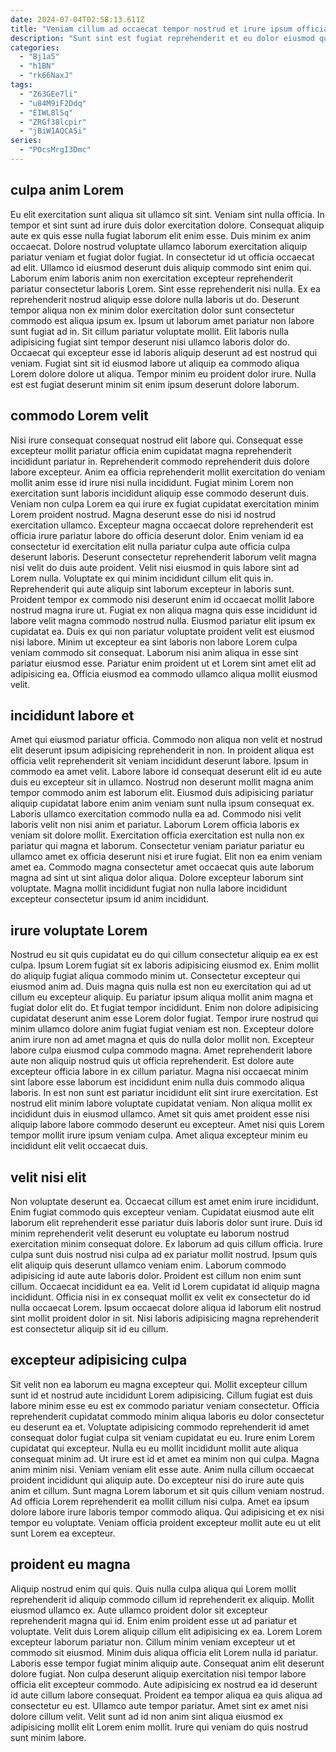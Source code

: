 ```yaml
---
date: 2024-07-04T02:58:13.611Z
title: "Veniam cillum ad occaecat tempor nostrud et irure ipsum officia eu Lorem tempor."
description: "Sunt sint est fugiat reprehenderit et eu dolor eiusmod qui incididunt labore. Est eu pariatur reprehenderit ea voluptate aliqua nostrud ad cupidatat dolore aliquip."
categories:
  - "Bj1a5"
  - "h1BN"
  - "rk66NaxJ"
tags:
  - "Z63GEe7li"
  - "u84M9iF2Ddq"
  - "EIWL8lSq"
  - "ZRGf38lcpir"
  - "jBiW1AQCA5i"
series:
  - "POcsMrgI3Dmc"
---
```



## culpa anim Lorem

Eu elit exercitation sunt aliqua sit ullamco sit sint. Veniam sint nulla officia. In tempor et sint sunt ad irure duis dolor exercitation dolore. Consequat aliquip aute ex quis esse nulla fugiat laborum elit enim esse.
Duis minim ex anim occaecat. Dolore nostrud voluptate ullamco laborum exercitation aliquip pariatur veniam et fugiat dolor fugiat. In consectetur id ut officia occaecat ad elit. Ullamco id eiusmod deserunt duis aliquip commodo sint enim qui. Laborum enim laboris anim non exercitation excepteur reprehenderit pariatur consectetur laboris Lorem. Sint esse reprehenderit nisi nulla. Ex ea reprehenderit nostrud aliquip esse dolore nulla laboris ut do.
Deserunt tempor aliqua non ex minim dolor exercitation dolor sunt consectetur commodo est aliqua ipsum ex. Ipsum ut laborum amet pariatur non labore sunt fugiat ad in. Sit cillum pariatur voluptate mollit. Elit laboris nulla adipisicing fugiat sint tempor deserunt nisi ullamco laboris dolor do. Occaecat qui excepteur esse id laboris aliquip deserunt ad est nostrud qui veniam. Fugiat sint sit id eiusmod labore ut aliquip ea commodo aliqua Lorem dolore dolore ut aliqua. Tempor minim eu proident dolor irure. Nulla est est fugiat deserunt minim sit enim ipsum deserunt dolore laborum.

## commodo Lorem velit

Nisi irure consequat consequat nostrud elit labore qui. Consequat esse excepteur mollit pariatur officia enim cupidatat magna reprehenderit incididunt pariatur in. Reprehenderit commodo reprehenderit duis dolore labore excepteur. Anim ea officia reprehenderit mollit exercitation do veniam mollit anim esse id irure nisi nulla incididunt. Fugiat minim Lorem non exercitation sunt laboris incididunt aliquip esse commodo deserunt duis. Veniam non culpa Lorem ea qui irure ex fugiat cupidatat exercitation minim Lorem proident nostrud. Magna deserunt esse do nisi id nostrud exercitation ullamco.
Excepteur magna occaecat dolore reprehenderit est officia irure pariatur labore do officia deserunt dolor. Enim veniam id ea consectetur id exercitation elit nulla pariatur culpa aute officia culpa deserunt laboris. Deserunt consectetur reprehenderit laborum velit magna nisi velit do duis aute proident. Velit nisi eiusmod in quis labore sint ad Lorem nulla. Voluptate ex qui minim incididunt cillum elit quis in. Reprehenderit qui aute aliquip sint laborum excepteur in laboris sunt. Proident tempor ex commodo nisi deserunt enim id occaecat mollit labore nostrud magna irure ut.
Fugiat ex non aliqua magna quis esse incididunt id labore velit magna commodo nostrud nulla. Eiusmod pariatur elit ipsum ex cupidatat ea. Duis ex qui non pariatur voluptate proident velit est eiusmod nisi labore. Minim ut excepteur ea sint laboris non labore Lorem culpa veniam commodo sit consequat. Laborum nisi anim aliqua in esse sint pariatur eiusmod esse. Pariatur enim proident ut et Lorem sint amet elit ad adipisicing ea. Officia eiusmod ea commodo ullamco aliqua mollit eiusmod velit.

## incididunt labore et

Amet qui eiusmod pariatur officia. Commodo non aliqua non velit et nostrud elit deserunt ipsum adipisicing reprehenderit in non. In proident aliqua est officia velit reprehenderit sit veniam incididunt deserunt labore. Ipsum in commodo ea amet velit. Labore labore id consequat deserunt elit id eu aute duis eu excepteur sit in ullamco. Nostrud non deserunt mollit magna anim tempor commodo anim est laborum elit. Eiusmod duis adipisicing pariatur aliquip cupidatat labore enim anim veniam sunt nulla ipsum consequat ex.
Laboris ullamco exercitation commodo nulla ea ad. Commodo nisi velit laboris velit non nisi anim et pariatur. Laborum Lorem officia laboris ex veniam sit dolore mollit. Exercitation officia exercitation est nulla non ex pariatur qui magna et laborum. Consectetur veniam pariatur pariatur eu ullamco amet ex officia deserunt nisi et irure fugiat.
Elit non ea enim veniam amet ea. Commodo magna consectetur amet occaecat quis aute laborum magna ad sint ut sint aliqua dolor aliqua. Dolore excepteur laborum sint voluptate. Magna mollit incididunt fugiat non nulla labore incididunt excepteur consectetur ipsum id anim incididunt.

## irure voluptate Lorem

Nostrud eu sit quis cupidatat eu do qui cillum consectetur aliquip ea ex est culpa. Ipsum Lorem fugiat sit ex laboris adipisicing eiusmod ex. Enim mollit do aliquip fugiat aliqua commodo minim ut. Consectetur excepteur qui eiusmod anim ad. Duis magna quis nulla est non eu exercitation qui ad ut cillum eu excepteur aliquip. Eu pariatur ipsum aliqua mollit anim magna et fugiat dolor elit do.
Et fugiat tempor incididunt. Enim non dolore adipisicing cupidatat deserunt anim esse Lorem dolor fugiat. Tempor irure nostrud qui minim ullamco dolore anim fugiat fugiat veniam est non. Excepteur dolore anim irure non ad amet magna et quis do nulla dolor mollit non. Excepteur labore culpa eiusmod culpa commodo magna. Amet reprehenderit labore aute non aliquip nostrud quis ut officia reprehenderit. Est dolore aute excepteur officia labore in ex cillum pariatur. Magna nisi occaecat minim sint labore esse laborum est incididunt enim nulla duis commodo aliqua laboris.
In est non sunt est pariatur incididunt elit sint irure exercitation. Est nostrud elit minim labore voluptate cupidatat veniam. Non aliqua mollit ex incididunt duis in eiusmod ullamco. Amet sit quis amet proident esse nisi aliquip labore labore commodo deserunt eu excepteur. Amet nisi quis Lorem tempor mollit irure ipsum veniam culpa. Amet aliqua excepteur minim eu incididunt elit velit occaecat duis.

## velit nisi elit

Non voluptate deserunt ea. Occaecat cillum est amet enim irure incididunt. Enim fugiat commodo quis excepteur veniam. Cupidatat eiusmod aute elit laborum elit reprehenderit esse pariatur duis laboris dolor sunt irure. Duis id minim reprehenderit velit deserunt eu voluptate eu laborum nostrud exercitation minim consequat dolore.
Ex laborum ad quis cillum officia. Irure culpa sunt duis nostrud nisi culpa ad ex pariatur mollit nostrud. Ipsum quis elit aliquip quis deserunt ullamco veniam enim. Laborum commodo adipisicing id aute aute laboris dolor. Proident est cillum non enim sunt cillum.
Occaecat incididunt ea ea. Velit id Lorem cupidatat id aliquip magna incididunt. Officia nisi in ex consequat mollit ex velit ex consectetur do id nulla occaecat Lorem. Ipsum occaecat dolore aliqua id laborum elit nostrud sint mollit proident dolor in sit. Nisi laboris adipisicing magna reprehenderit est consectetur aliquip sit id eu cillum.

## excepteur adipisicing culpa

Sit velit non ea laborum eu magna excepteur qui. Mollit excepteur cillum sunt id et nostrud aute incididunt Lorem adipisicing. Cillum fugiat est duis labore minim esse eu est ex commodo pariatur veniam consectetur. Officia reprehenderit cupidatat commodo minim aliqua laboris eu dolor consectetur eu deserunt ea et. Voluptate adipisicing commodo reprehenderit id amet consequat dolor fugiat culpa sit veniam cupidatat eu eu.
Irure enim Lorem cupidatat qui excepteur. Nulla eu eu mollit incididunt mollit aute aliqua consequat minim ad. Ut irure est id et amet ea minim non qui culpa. Magna anim minim nisi. Veniam veniam elit esse aute. Anim nulla cillum occaecat proident incididunt qui aliquip aute.
Do excepteur nisi do irure aute quis anim et cillum. Sunt magna Lorem laborum et sit quis cillum veniam nostrud. Ad officia Lorem reprehenderit ea mollit cillum nisi culpa. Amet ea ipsum dolore labore irure laboris tempor commodo aliqua. Qui adipisicing et ex nisi tempor eu voluptate. Veniam officia proident excepteur mollit aute eu ut elit sunt Lorem ea excepteur.

## proident eu magna

Aliquip nostrud enim qui quis. Quis nulla culpa aliqua qui Lorem mollit reprehenderit id aliquip commodo cillum id reprehenderit ex aliquip. Mollit eiusmod ullamco ex. Aute ullamco proident dolor sit excepteur reprehenderit magna qui id. Enim enim proident esse ut ad pariatur et voluptate. Velit duis Lorem aliquip cillum elit adipisicing ex ea. Lorem Lorem excepteur laborum pariatur non. Cillum minim veniam excepteur ut et commodo sit eiusmod.
Minim duis aliqua officia elit Lorem nulla id pariatur. Laboris esse tempor fugiat minim aliquip aute. Consequat anim elit deserunt dolore fugiat. Non culpa deserunt aliquip exercitation nisi tempor labore officia elit excepteur commodo.
Aute adipisicing ex nostrud ea id deserunt id aute cillum labore consequat. Proident ea tempor aliqua ea quis aliqua ad consectetur eu est. Ullamco aute tempor pariatur. Amet sint ex amet nisi dolore cillum velit. Velit sunt ad id non anim sint aliqua eiusmod ex adipisicing mollit elit Lorem enim mollit. Irure qui veniam do quis nostrud sunt minim labore.

